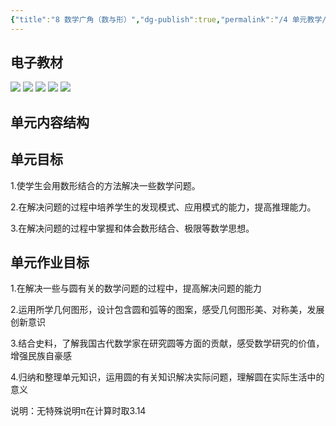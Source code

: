 ```yaml
---
{"title":"8 数学广角（数与形）","dg-publish":true,"permalink":"/4 单元教学/6A 六上/8 数学广角（数与形）/","dgPassFrontmatter":true,"noteIcon":""}
---
```



## 电子教材

<p class="grid-4">
	<img loading="lazy" decoding="async" src="https://download.pep.com.cn/xsxjc/22xjcsx61x/files/mobile/111.jpg">
	<img loading="lazy" decoding="async" src="https://download.pep.com.cn/xsxjc/22xjcsx61x/files/mobile/112.jpg">
	<img loading="lazy" decoding="async" src="https://download.pep.com.cn/xsxjc/22xjcsx61x/files/mobile/113.jpg">
	<img loading="lazy" decoding="async" src="https://download.pep.com.cn/xsxjc/22xjcsx61x/files/mobile/114.jpg">
	<img loading="lazy" decoding="async" src="https://download.pep.com.cn/xsxjc/22xjcsx61x/files/mobile/115.jpg">
</p>
	



## 单元内容结构


## 单元目标

1.使学生会用数形结合的方法解决一些数学问题。

2.在解决问题的过程中培养学生的发现模式、应用模式的能力，提高推理能力。

3.在解决问题的过程中掌握和体会数形结合、极限等数学思想。

## 单元作业目标

1.在解决一些与圆有关的数学问题的过程中，提高解决问题的能力

2.运用所学几何图形，设计包含圆和弧等的图案，感受几何图形美、对称美，发展创新意识

3.结合史料，了解我国古代数学家在研究圆等方面的贡献，感受数学研究的价值，增强民族自豪感

4.归纳和整理单元知识，运用圆的有关知识解决实际问题，理解圆在实际生活中的意义

说明：无特殊说明π在计算时取3.14
